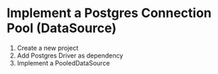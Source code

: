 # Implement a Postgres Connection Pool (DataSource)
1. Create a new project
2. Add Postgres Driver as dependency
3. Implement a PooledDataSource
